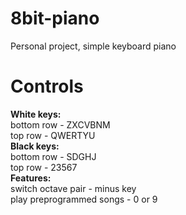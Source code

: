 # 8bit-piano
Personal project, simple keyboard piano
# Controls
**White keys:**\
bottom row - ZXCVBNM\
top row - QWERTYU\
**Black keys:**\
bottom row - SDGHJ\
top row - 23567\
**Features:**\
switch octave pair - minus key\
play preprogrammed songs - 0 or 9
